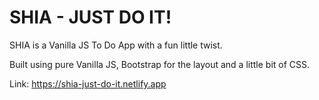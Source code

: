 # SHIA - JUST DO IT!
SHIA is a Vanilla JS To Do App with a fun little twist.

Built using pure Vanilla JS, Bootstrap for the layout and a little bit of CSS.

Link: https://shia-just-do-it.netlify.app

